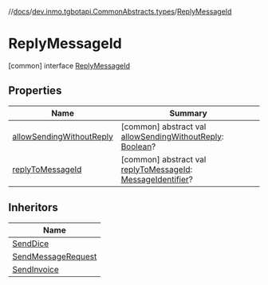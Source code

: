 //[docs](../../../index.md)/[dev.inmo.tgbotapi.CommonAbstracts.types](../index.md)/[ReplyMessageId](index.md)



# ReplyMessageId  
 [common] interface [ReplyMessageId](index.md)   


## Properties  
  
|  Name |  Summary | 
|---|---|
| <a name="dev.inmo.tgbotapi.CommonAbstracts.types/ReplyMessageId/allowSendingWithoutReply/#/PointingToDeclaration/"></a>[allowSendingWithoutReply](allow-sending-without-reply.md)| <a name="dev.inmo.tgbotapi.CommonAbstracts.types/ReplyMessageId/allowSendingWithoutReply/#/PointingToDeclaration/"></a> [common] abstract val [allowSendingWithoutReply](allow-sending-without-reply.md): [Boolean](https://kotlinlang.org/api/latest/jvm/stdlib/kotlin/-boolean/index.html)?   <br>|
| <a name="dev.inmo.tgbotapi.CommonAbstracts.types/ReplyMessageId/replyToMessageId/#/PointingToDeclaration/"></a>[replyToMessageId](reply-to-message-id.md)| <a name="dev.inmo.tgbotapi.CommonAbstracts.types/ReplyMessageId/replyToMessageId/#/PointingToDeclaration/"></a> [common] abstract val [replyToMessageId](reply-to-message-id.md): [MessageIdentifier](../../dev.inmo.tgbotapi.types/index.md#%5Bdev.inmo.tgbotapi.types%2FMessageIdentifier%2F%2F%2FPointingToDeclaration%2F%5D%2FClasslikes%2F625018081)?   <br>|


## Inheritors  
  
|  Name | 
|---|
| <a name="dev.inmo.tgbotapi.requests.send/SendDice///PointingToDeclaration/"></a>[SendDice](../../dev.inmo.tgbotapi.requests.send/-send-dice/index.md)|
| <a name="dev.inmo.tgbotapi.requests.send.abstracts/SendMessageRequest///PointingToDeclaration/"></a>[SendMessageRequest](../../dev.inmo.tgbotapi.requests.send.abstracts/-send-message-request/index.md)|
| <a name="dev.inmo.tgbotapi.requests.send.payments/SendInvoice///PointingToDeclaration/"></a>[SendInvoice](../../dev.inmo.tgbotapi.requests.send.payments/-send-invoice/index.md)|

